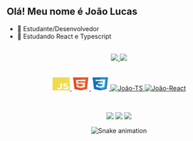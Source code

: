 ## Olá! Meu nome é João Lucas

- 🔭 Estudante/Desenvolvedor 
- 🌱 Estudando React e Typescript
<br>
<div align="center">
  <a href="https://github.com/joaolucastorres">
  <img height="200" src="https://github-readme-stats.vercel.app/api?username=joaolucastorres&show_icons=true&theme=dark&include_all_commits=true&count_private=true"/>
    <img height="200" src="https://github-readme-stats.vercel.app/api/top-langs/?username=joaolucastorres&layout=donut&theme=dark"/>
  </div>
 <br>
 <div align="center" style="display: inline_block"><br>
  <img  alt="João-Js" height="30" width="40" src="https://raw.githubusercontent.com/devicons/devicon/master/icons/javascript/javascript-plain.svg">
  <img  alt="João-HTML" height="30" width="40" src="https://raw.githubusercontent.com/devicons/devicon/master/icons/html5/html5-original.svg">
  <img  alt="João-CSS" height="30" width="40" src="https://raw.githubusercontent.com/devicons/devicon/master/icons/css3/css3-original.svg">
  <img  alt="João-TS" height="30" width="40" src="https://cdn.jsdelivr.net/gh/devicons/devicon/icons/typescript/typescript-original.svg" />
  <img  alt="João-React" height="30" width="40" src="https://cdn.jsdelivr.net/gh/devicons/devicon/icons/react/react-original.svg" />
          
          
</div>

##

<div align="center"> 
  <br>
  <a href="https://api.whatsapp.com/send?phone=5531971315701" target="_blank"><img src="https://img.shields.io/badge/WhatsApp-25D366?style=for-the-badge&logo=whatsapp&logoColor=white" target="_blank"></a> 
  <a href = "mailto:joaolucaspinheirotorres@gmail.com"><img src="https://img.shields.io/badge/-Gmail-%23333?style=for-the-badge&logo=gmail&logoColor=white" target="_blank"></a>
  <a href="https://www.linkedin.com/in/jo%C3%A3o-lucas-pinheiro-torres-b8b71120b/" target="_blank"><img src="https://img.shields.io/badge/-LinkedIn-%230077B5?style=for-the-badge&logo=linkedin&logoColor=white" target="_blank"></a> 

  ![Snake animation](https://github.com/joaolucastorres/joaolucastorres/blob/output/github-contribution-grid-snake.svg)
  
</div>
